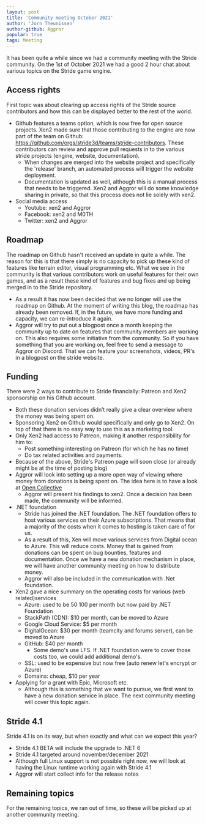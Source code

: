 ```yaml
---
layout: post
title: 'Community meeting October 2021'
author: 'Jorn Theunissen'
author-github: Aggror
popular: true
tags: Meeting
---
```


It has been quite a while since we had a community meeting with the Stride community. On the 1st of October 2021 we had a good 2 hour chat about various topics on the Stride game engine. 

## Access rights ##
First topic was about clearing up access rights of the Stride source contributors and how this can be displayed better to the rest of the world. 

* Github features a teams option, which is now free for open source projects. Xen2 made sure that those contributing to the engine are now part of the team on Github: https://github.com/orgs/stride3d/teams/stride-contributors. These contributors can review and approve pull requests in to the various stride projects (engine, website, documentation). 
    * When changes are merged into the website project and specifically the 'release' branch, an automated process will trigger the website deployment.
    * Documentation is updated as well, although this is a manual process that needs to be triggered. Xen2 and Aggror will do some knowledge sharing in private, so that this process does not lie solely with xen2.
* Social media access
    * Youtube: xen2 and Aggror
    * Facebook: xen2 and M0TH
    * Twitter: xen2 and Aggror

## Roadmap ##
The roadmap on Github hasn't received an update in quite a while. The reason for this is that there simply is no capacity to pick up these kind of features like terrain editor, visual programming etc.
What we see in the community is that various contributors work on useful features for their own games, and as a result these kind of features and bug fixes and up being merged in to the Stride repository. 

* As a result it has now been decided that we no longer will use the roadmap on Github. At the moment of writing this blog, the roadmap has already been removed. If, in the future, we have more funding and capacity, we can re-introduce it again.
* Aggror will try to put out a blogpost once a month keeping the community up to date on features that community members are working on. This also requires some initiative from the community. So if you have something that you are working on, feel free to send a message to Aggror on Discord. That we can feature your screenshots, videos, PR's in a blogpost on the stride website.

## Funding ##
There were 2 ways to contribute to Stride financially: Patreon and Xen2 sponsorship on his Github account.

* Both these donation services didn’t really give a clear overview where the money was being spent on.
* Sponsoring Xen2 on Github would specifically and only go to Xen2. On top of that there is no easy way to use this as a marketing tool.
* Only Xen2 had access to Patreon, making it another responsibility for him to:
    * Post something interesting on Patreon (for which he has no time)
    * Do tax related activities and payments.
* Because of the above, Stride's Patreon page will soon close (or already might be at the time of posting blog)
* Aggror will look into setting up a more open way of viewing where money from donations is being spent on. The idea here is to have a look at [Open Collective](https://opencollective.com/how-it-works)
    * Aggror will present his findings to xen2. Once a decision has been made, the community will be informed.
* .NET foundation
    * Stride has joined the .NET foundation. The .NET foundation offers to host various services on their Azure subscriptions. That means that a majority of the costs when it comes to hosting is taken care of for us.
    * As a result of this, Xen will move various services from Digital ocean to Azure. This will reduce costs. Money that is gained from donations can be spent on bug bounties, features and documentation. Once we have a new donation mechanism in place, we will have another community meeting on how to distribute money.
    * Aggror will also be included in the communication with .Net foundation.
* Xen2 gave a nice summary on the operating costs for various (web related)services
    * Azure: used to be $50~$100 per month but now paid by .NET Foundation
    * StackPath (CDN): $10 per month, can be moved to Azure
    * Google Cloud Service: $5 per month
    * DigitalOcean: $30 per month (teamcity and forums server), can be moved to Azure
    * GitHub: $40 per month
        * Some demo's use LFS. If .NET foundation were to cover those costs too, we could add additional demo's.
    * SSL: used to be expensive but now free (auto renew let's encrypt or Azure)
    * Domains: cheap, $10 per year
* Applying for a grant with Epic, Microsoft etc.
    * Although this is something that we want to pursue, we first want to have a new donation service in place. The next community meeting will cover this topic again.

## Stride 4.1 ##
Stride 4.1 is on its way, but when exactly and what can we expect this year?

* Stride 4.1 BETA will include the upgrade to .NET 6
* Stride 4.1 targeted around november/december 2021
* Although full Linux support is not possible right now, we will look at having the Linux runtime working again with Stride 4.1
* Aggror will start collect info for the release notes

## Remaining topics ##
For the remaining topics, we ran out of time, so these will be picked up at another community meeting.
